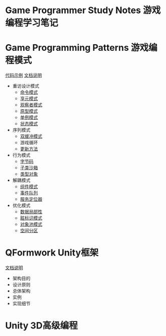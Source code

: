 # Game Programmer Study Notes 游戏编程学习笔记 

# Game Programming Patterns 游戏编程模式

[代码示例](./GameProgrammingPatterns)	[文档说明](./GameProgrammingPatterns/README_GameProgrammingPatterns.md) 

- 重访设计模式
  - [命令模式](./GameProgrammingPatterns/Command.md)
  - [享元模式](./GameProgrammingPatterns/Flyweight.md)
  - [观察者模式](./GameProgrammingPatterns/Observer.md)
  - [原型模式](./GameProgrammingPatterns/Prototype.md)
  - [单例模式](./GameProgrammingPatterns/Singleton.md)
  - [状态模式](./GameProgrammingPatterns/State.md)
- 序列模式
  - [双缓冲模式](./GameProgrammingPatterns/DoubleBuffer.md)
  - 游戏循环
  - [更新方法](./GameProgrammingPatterns/UpdateMethod.md)
- 行为模式
  - [字节码](./GameProgrammingPatterns/Bytecode.md)
  - [子类沙箱](./GameProgrammingPatterns/SubclassSandbox.md)
  - [类型对象](./GameProgrammingPatterns/TypeObject.md)
- 解耦模式
  - [组件模式](./GameProgrammingPatterns/Component.md)
  - [事件队列](./GameProgrammingPatterns/EventQueue.md)
  - [服务定位器](./GameProgrammingPatterns/ServiceLocator.md)
- 优化模式
  - [数据局部性](./GameProgrammingPatterns/DataLocality.md)
  - [脏标识模式](./GameProgrammingPatterns/DirtyFlag.md)
  - [对象池模式](./GameProgrammingPatterns/ObjectPool.md)
  - [空间分区](./GameProgrammingPatterns/)

# QFormwork Unity框架

[文档说明](./QFormwork/README.md)

- 架构目的
- 设计原则
- 总体架构
- 实例
- 实现细节

# Unity 3D高级编程

